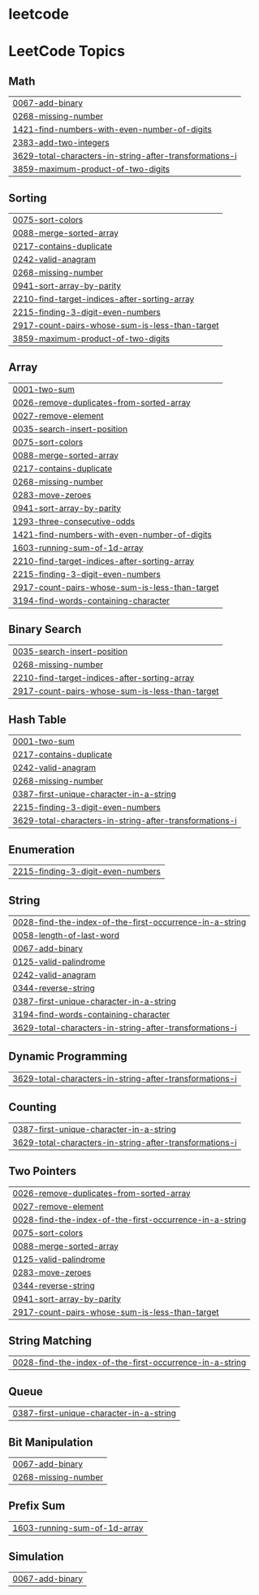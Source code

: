 # leetcode
<!---LeetCode Topics Start-->
# LeetCode Topics
## Math
|  |
| ------- |
| [0067-add-binary](https://github.com/tahfimism/leetcode/tree/master/0067-add-binary) |
| [0268-missing-number](https://github.com/tahfimism/leetcode/tree/master/0268-missing-number) |
| [1421-find-numbers-with-even-number-of-digits](https://github.com/tahfimism/leetcode/tree/master/1421-find-numbers-with-even-number-of-digits) |
| [2383-add-two-integers](https://github.com/tahfimism/leetcode/tree/master/2383-add-two-integers) |
| [3629-total-characters-in-string-after-transformations-i](https://github.com/tahfimism/leetcode/tree/master/3629-total-characters-in-string-after-transformations-i) |
| [3859-maximum-product-of-two-digits](https://github.com/tahfimism/leetcode/tree/master/3859-maximum-product-of-two-digits) |
## Sorting
|  |
| ------- |
| [0075-sort-colors](https://github.com/tahfimism/leetcode/tree/master/0075-sort-colors) |
| [0088-merge-sorted-array](https://github.com/tahfimism/leetcode/tree/master/0088-merge-sorted-array) |
| [0217-contains-duplicate](https://github.com/tahfimism/leetcode/tree/master/0217-contains-duplicate) |
| [0242-valid-anagram](https://github.com/tahfimism/leetcode/tree/master/0242-valid-anagram) |
| [0268-missing-number](https://github.com/tahfimism/leetcode/tree/master/0268-missing-number) |
| [0941-sort-array-by-parity](https://github.com/tahfimism/leetcode/tree/master/0941-sort-array-by-parity) |
| [2210-find-target-indices-after-sorting-array](https://github.com/tahfimism/leetcode/tree/master/2210-find-target-indices-after-sorting-array) |
| [2215-finding-3-digit-even-numbers](https://github.com/tahfimism/leetcode/tree/master/2215-finding-3-digit-even-numbers) |
| [2917-count-pairs-whose-sum-is-less-than-target](https://github.com/tahfimism/leetcode/tree/master/2917-count-pairs-whose-sum-is-less-than-target) |
| [3859-maximum-product-of-two-digits](https://github.com/tahfimism/leetcode/tree/master/3859-maximum-product-of-two-digits) |
## Array
|  |
| ------- |
| [0001-two-sum](https://github.com/tahfimism/leetcode/tree/master/0001-two-sum) |
| [0026-remove-duplicates-from-sorted-array](https://github.com/tahfimism/leetcode/tree/master/0026-remove-duplicates-from-sorted-array) |
| [0027-remove-element](https://github.com/tahfimism/leetcode/tree/master/0027-remove-element) |
| [0035-search-insert-position](https://github.com/tahfimism/leetcode/tree/master/0035-search-insert-position) |
| [0075-sort-colors](https://github.com/tahfimism/leetcode/tree/master/0075-sort-colors) |
| [0088-merge-sorted-array](https://github.com/tahfimism/leetcode/tree/master/0088-merge-sorted-array) |
| [0217-contains-duplicate](https://github.com/tahfimism/leetcode/tree/master/0217-contains-duplicate) |
| [0268-missing-number](https://github.com/tahfimism/leetcode/tree/master/0268-missing-number) |
| [0283-move-zeroes](https://github.com/tahfimism/leetcode/tree/master/0283-move-zeroes) |
| [0941-sort-array-by-parity](https://github.com/tahfimism/leetcode/tree/master/0941-sort-array-by-parity) |
| [1293-three-consecutive-odds](https://github.com/tahfimism/leetcode/tree/master/1293-three-consecutive-odds) |
| [1421-find-numbers-with-even-number-of-digits](https://github.com/tahfimism/leetcode/tree/master/1421-find-numbers-with-even-number-of-digits) |
| [1603-running-sum-of-1d-array](https://github.com/tahfimism/leetcode/tree/master/1603-running-sum-of-1d-array) |
| [2210-find-target-indices-after-sorting-array](https://github.com/tahfimism/leetcode/tree/master/2210-find-target-indices-after-sorting-array) |
| [2215-finding-3-digit-even-numbers](https://github.com/tahfimism/leetcode/tree/master/2215-finding-3-digit-even-numbers) |
| [2917-count-pairs-whose-sum-is-less-than-target](https://github.com/tahfimism/leetcode/tree/master/2917-count-pairs-whose-sum-is-less-than-target) |
| [3194-find-words-containing-character](https://github.com/tahfimism/leetcode/tree/master/3194-find-words-containing-character) |
## Binary Search
|  |
| ------- |
| [0035-search-insert-position](https://github.com/tahfimism/leetcode/tree/master/0035-search-insert-position) |
| [0268-missing-number](https://github.com/tahfimism/leetcode/tree/master/0268-missing-number) |
| [2210-find-target-indices-after-sorting-array](https://github.com/tahfimism/leetcode/tree/master/2210-find-target-indices-after-sorting-array) |
| [2917-count-pairs-whose-sum-is-less-than-target](https://github.com/tahfimism/leetcode/tree/master/2917-count-pairs-whose-sum-is-less-than-target) |
## Hash Table
|  |
| ------- |
| [0001-two-sum](https://github.com/tahfimism/leetcode/tree/master/0001-two-sum) |
| [0217-contains-duplicate](https://github.com/tahfimism/leetcode/tree/master/0217-contains-duplicate) |
| [0242-valid-anagram](https://github.com/tahfimism/leetcode/tree/master/0242-valid-anagram) |
| [0268-missing-number](https://github.com/tahfimism/leetcode/tree/master/0268-missing-number) |
| [0387-first-unique-character-in-a-string](https://github.com/tahfimism/leetcode/tree/master/0387-first-unique-character-in-a-string) |
| [2215-finding-3-digit-even-numbers](https://github.com/tahfimism/leetcode/tree/master/2215-finding-3-digit-even-numbers) |
| [3629-total-characters-in-string-after-transformations-i](https://github.com/tahfimism/leetcode/tree/master/3629-total-characters-in-string-after-transformations-i) |
## Enumeration
|  |
| ------- |
| [2215-finding-3-digit-even-numbers](https://github.com/tahfimism/leetcode/tree/master/2215-finding-3-digit-even-numbers) |
## String
|  |
| ------- |
| [0028-find-the-index-of-the-first-occurrence-in-a-string](https://github.com/tahfimism/leetcode/tree/master/0028-find-the-index-of-the-first-occurrence-in-a-string) |
| [0058-length-of-last-word](https://github.com/tahfimism/leetcode/tree/master/0058-length-of-last-word) |
| [0067-add-binary](https://github.com/tahfimism/leetcode/tree/master/0067-add-binary) |
| [0125-valid-palindrome](https://github.com/tahfimism/leetcode/tree/master/0125-valid-palindrome) |
| [0242-valid-anagram](https://github.com/tahfimism/leetcode/tree/master/0242-valid-anagram) |
| [0344-reverse-string](https://github.com/tahfimism/leetcode/tree/master/0344-reverse-string) |
| [0387-first-unique-character-in-a-string](https://github.com/tahfimism/leetcode/tree/master/0387-first-unique-character-in-a-string) |
| [3194-find-words-containing-character](https://github.com/tahfimism/leetcode/tree/master/3194-find-words-containing-character) |
| [3629-total-characters-in-string-after-transformations-i](https://github.com/tahfimism/leetcode/tree/master/3629-total-characters-in-string-after-transformations-i) |
## Dynamic Programming
|  |
| ------- |
| [3629-total-characters-in-string-after-transformations-i](https://github.com/tahfimism/leetcode/tree/master/3629-total-characters-in-string-after-transformations-i) |
## Counting
|  |
| ------- |
| [0387-first-unique-character-in-a-string](https://github.com/tahfimism/leetcode/tree/master/0387-first-unique-character-in-a-string) |
| [3629-total-characters-in-string-after-transformations-i](https://github.com/tahfimism/leetcode/tree/master/3629-total-characters-in-string-after-transformations-i) |
## Two Pointers
|  |
| ------- |
| [0026-remove-duplicates-from-sorted-array](https://github.com/tahfimism/leetcode/tree/master/0026-remove-duplicates-from-sorted-array) |
| [0027-remove-element](https://github.com/tahfimism/leetcode/tree/master/0027-remove-element) |
| [0028-find-the-index-of-the-first-occurrence-in-a-string](https://github.com/tahfimism/leetcode/tree/master/0028-find-the-index-of-the-first-occurrence-in-a-string) |
| [0075-sort-colors](https://github.com/tahfimism/leetcode/tree/master/0075-sort-colors) |
| [0088-merge-sorted-array](https://github.com/tahfimism/leetcode/tree/master/0088-merge-sorted-array) |
| [0125-valid-palindrome](https://github.com/tahfimism/leetcode/tree/master/0125-valid-palindrome) |
| [0283-move-zeroes](https://github.com/tahfimism/leetcode/tree/master/0283-move-zeroes) |
| [0344-reverse-string](https://github.com/tahfimism/leetcode/tree/master/0344-reverse-string) |
| [0941-sort-array-by-parity](https://github.com/tahfimism/leetcode/tree/master/0941-sort-array-by-parity) |
| [2917-count-pairs-whose-sum-is-less-than-target](https://github.com/tahfimism/leetcode/tree/master/2917-count-pairs-whose-sum-is-less-than-target) |
## String Matching
|  |
| ------- |
| [0028-find-the-index-of-the-first-occurrence-in-a-string](https://github.com/tahfimism/leetcode/tree/master/0028-find-the-index-of-the-first-occurrence-in-a-string) |
## Queue
|  |
| ------- |
| [0387-first-unique-character-in-a-string](https://github.com/tahfimism/leetcode/tree/master/0387-first-unique-character-in-a-string) |
## Bit Manipulation
|  |
| ------- |
| [0067-add-binary](https://github.com/tahfimism/leetcode/tree/master/0067-add-binary) |
| [0268-missing-number](https://github.com/tahfimism/leetcode/tree/master/0268-missing-number) |
## Prefix Sum
|  |
| ------- |
| [1603-running-sum-of-1d-array](https://github.com/tahfimism/leetcode/tree/master/1603-running-sum-of-1d-array) |
## Simulation
|  |
| ------- |
| [0067-add-binary](https://github.com/tahfimism/leetcode/tree/master/0067-add-binary) |
<!---LeetCode Topics End-->